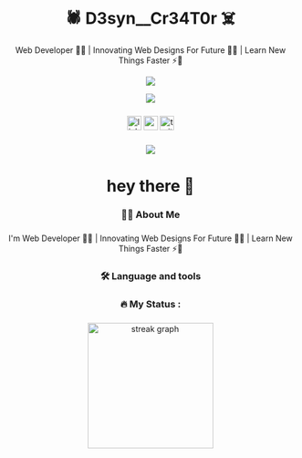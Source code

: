 <h1 align="center">🕷️ D3syn__Cr34T0r  ☠️</h1>
<p align="center">Web Developer 🧬🧪 | Innovating Web Designs For Future 🧠🎨 | Learn New Things Faster ⚡🚀 </p>
<p align="center"><img src="https://readme-typing-svg.herokuapp.com?color=F70000&lines=Compiling+Dreams...;Rendering+Glitches...;Coding+Beyond+404...&center=true&width=420"></p>



<div align="center">
  <a>
    <img src="https://github.com/user-attachments/assets/13bbb2e3-1ab8-428a-9e8f-198ef05f4295" />
  </a>
</div>

###

<div align="center">
  <img src="https://img.shields.io/static/v1?message=LinkedIn&logo=linkedin&label=&color=0077B5&logoColor=white&labelColor=&style=for-the-badge" height="25" alt="linkedin logo"  />
  <img src="https://img.shields.io/static/v1?message=Youtube&logo=youtube&label=&color=FF0000&logoColor=white&labelColor=&style=for-the-badge" height="25" alt="youtube logo"  />
  <img src="https://img.shields.io/static/v1?message=Twitter&logo=twitter&label=&color=1DA1F2&logoColor=white&labelColor=&style=for-the-badge" height="25" alt="twitter logo"  />
</div>

###

<div align="center">
  <img src="https://visitor-badge.laobi.icu/badge?page_id=maurodesouza.maurodesouza&"  />
</div>

###

<h1 align="center">hey there 👋</h1>

###

<h3 align="center">👩‍💻  About Me</h3>

###

<p align="center">I'm Web Developer 🧬🧪 | Innovating Web Designs For Future 🧠🎨 | Learn New Things Faster ⚡🚀</p>

###

<h3 align="center">🛠 Language and tools</h3>

###

###

<h3 align="center">🔥   My Status :</h3>

###

<div align="center">
  <img src="https://streak-stats.demolab.com?user=maurodesouza&locale=en&mode=daily&theme=dark&hide_border=false&border_radius=5&order=3" height="220" alt="streak graph"  />
</div>

